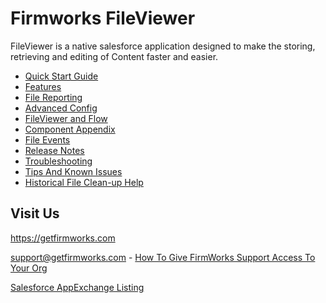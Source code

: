 # Firmworks FileViewer

FileViewer is a native salesforce application designed to make the storing, retrieving and editing of Content faster and easier.

- [Quick Start Guide](quick-start.md)
- [Features](features.md)
- [File Reporting](file-reporting.md)
- [Advanced Config](advanced-config.md)
- [FileViewer and Flow](fileviewer-and-flow.md)
- [Component Appendix](component-appendix.md)
- [File Events](file-events.md)
- [Release Notes](release-notes.md)
- [Troubleshooting](troubleshooting.md)
- [Tips And Known Issues](known-issues.md)
- [Historical File Clean-up Help](file-cleanup.md)

## Visit Us

https://getfirmworks.com

support@getfirmworks.com - [How To Give FirmWorks Support Access To Your Org](support-support.md)

[Salesforce AppExchange Listing](https://appexchange.salesforce.com/appxListingDetail?listingId=a0N3u00000PGu9TEAT)
